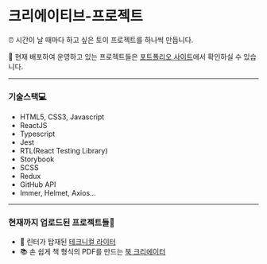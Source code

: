 # 크리에이티브-프로젝트

⏰ 시간이 날 때마다 하고 싶은 토이 프로젝트를 하나씩 만듭니다.

🚀 현재 배포하여 운영하고 있는 프로젝트들은 [포트폴리오 사이트](https://creative-project.netlify.app)에서 확인하실 수 있습니다.

---

### 기술스택💻
- HTML5, CSS3, Javascript
- ReactJS
- Typescript
- Jest
- RTL(React Testing Library)
- Storybook
- SCSS
- Redux
- GitHub API
- Immer, Helmet, Axios...

---
### 현재까지 업로드된 프로젝트들👐

- 📝 린터가 탑재된 [테크니컬 라이터](https://github.com/eunhyulkim/creative-project/tree/main/src/apps/WritingApp)
- 📚 손 쉽게 책 형식의 PDF를 만드는 [북 크리에이터](https://github.com/eunhyulkim/creative-project/tree/main/src/apps/CreateBookApp)
